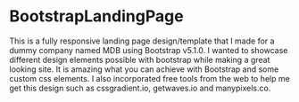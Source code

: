 # BootstrapLandingPage
This is a fully responsive landing page design/template that I made for a dummy company named MDB using Bootstrap v5.1.0. I wanted to showcase different design elements possible with bootstrap while making a great looking site. It is amazing what you can achieve with Bootstrap and some custom css elements. I also incorporated free tools from the web to help me get this design such as cssgradient.io, getwaves.io and manypixels.co.
